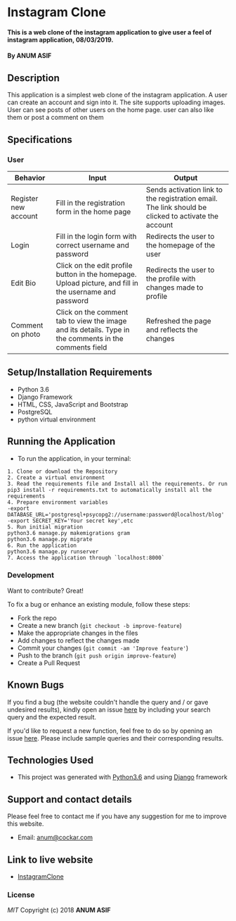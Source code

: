 # Instagram Clone
#### This is a web clone of the instagram application to give user a feel of instagram application, 08/03/2019.
#### By **ANUM ASIF**
## Description
This application is a simplest web clone of the instagram application. A user can create an account and sign into it. The site supports uploading images. User can see posts of other users on the home page. user can also like them or post a comment on them
## Specifications
### User
| Behavior            | Input                         | Output                        | 
| ------------------- | ----------------------------- | ----------------------------- |
| Register new account | Fill in the registration form in the home page | Sends activation link to the registration email. The link should be clicked to activate the account |
| Login | Fill in the login form with correct username and password | Redirects the user to the homepage of the user |
| Edit Bio | Click on the edit profile button in the homepage. Upload picture, and fill in the username and password | Redirects the user to the profile with changes made to profile |
| Comment on photo | Click on the comment tab to view the image and its details. Type in the comments in the comments field | Refreshed the page and reflects the changes |

## Setup/Installation Requirements
- Python 3.6
- Django Framework
- HTML, CSS, JavaScript and Bootstrap
- PostgreSQL
- python virtual environment
## Running the Application
   * To run the application, in your terminal:

    1. Clone or download the Repository
    2. Create a virtual environment
    3. Read the requirements file and Install all the requirements. Or run pip3 install -r requirements.txt to automatically install all the requirements
    4. Prepare environment variables
    -export DATABASE_URL='postgresql+psycopg2://username:password@localhost/blog'
    -export SECRET_KEY='Your secret key',etc
    5. Run initial migration
    python3.6 manage.py makemigrations gram
    python3.6 manage.py migrate
    6. Run the application
    python3.6 manage.py runserver    	
    7. Access the application through `localhost:8000`
	
### Development
Want to contribute? Great!

To fix a bug or enhance an existing module, follow these steps:

- Fork the repo
- Create a new branch (`git checkout -b improve-feature`)
- Make the appropriate changes in the files
- Add changes to reflect the changes made
- Commit your changes (`git commit -am 'Improve feature'`)
- Push to the branch (`git push origin improve-feature`)
- Create a Pull Request 
## Known Bugs
If you find a bug (the website couldn't handle the query and / or gave undesired results), kindly open an issue [here](https://github.com/AnumAsif/instagram/issues/new) by including your search query and the expected result.

If you'd like to request a new function, feel free to do so by opening an issue [here](https://github.com/AnumAsif/instagram/issues/new). Please include sample queries and their corresponding results.
## Technologies Used
- This project was generated with [Python3.6](https://devdocs.io/python~3.6/) and using [Django](https://docs.djangoproject.com/en/2.1/) framework
## Support and contact details
Please feel free to contact me if you have any suggestion for me to improve this website.
- Email: anum@cockar.com
## Link to live website
- [InstagramClone](https://instagramcloning.herokuapp.com/)
### License
*MIT*
Copyright (c) 2018 **ANUM ASIF**
